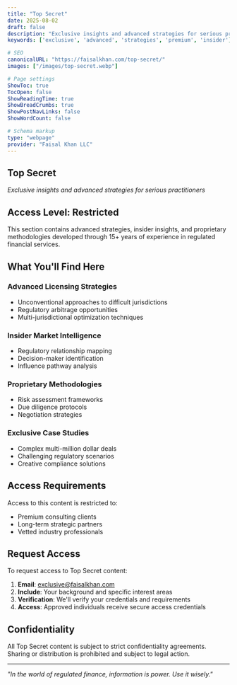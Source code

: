 ```yaml
---
title: "Top Secret"
date: 2025-08-02
draft: false
description: "Exclusive insights and advanced strategies for serious practitioners"
keywords: ['exclusive', 'advanced', 'strategies', 'premium', 'insider']

# SEO
canonicalURL: "https://faisalkhan.com/top-secret/"
images: ["/images/top-secret.webp"]

# Page settings
ShowToc: true
TocOpen: false
ShowReadingTime: true
ShowBreadCrumbs: true
ShowPostNavLinks: false
ShowWordCount: false

# Schema markup
type: "webpage"
provider: "Faisal Khan LLC"
---
```


## Top Secret

*Exclusive insights and advanced strategies for serious practitioners*

## Access Level: Restricted

This section contains advanced strategies, insider insights, and proprietary methodologies developed through 15+ years of experience in regulated financial services.

## What You'll Find Here

### Advanced Licensing Strategies
- Unconventional approaches to difficult jurisdictions
- Regulatory arbitrage opportunities
- Multi-jurisdictional optimization techniques

### Insider Market Intelligence
- Regulatory relationship mapping
- Decision-maker identification
- Influence pathway analysis

### Proprietary Methodologies
- Risk assessment frameworks
- Due diligence protocols
- Negotiation strategies

### Exclusive Case Studies
- Complex multi-million dollar deals
- Challenging regulatory scenarios
- Creative compliance solutions

## Access Requirements

Access to this content is restricted to:
- Premium consulting clients
- Long-term strategic partners
- Vetted industry professionals

## Request Access

To request access to Top Secret content:
1. **Email**: [exclusive@faisalkhan.com](mailto:exclusive@faisalkhan.com)
2. **Include**: Your background and specific interest areas
3. **Verification**: We'll verify your credentials and requirements
4. **Access**: Approved individuals receive secure access credentials

## Confidentiality

All Top Secret content is subject to strict confidentiality agreements. Sharing or distribution is prohibited and subject to legal action.

---

*"In the world of regulated finance, information is power. Use it wisely."*
